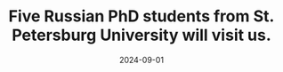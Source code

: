 ---
title: Five Russian PhD students from St. Petersburg University will visit us.
date: 2024-09-01
image:
  focal_point: 'top'
---